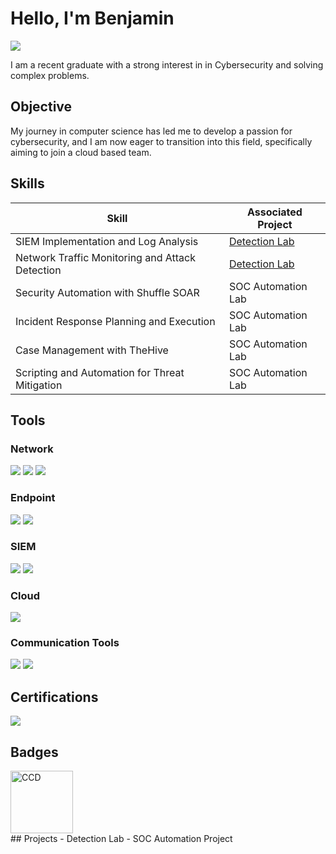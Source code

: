 # Hello, I'm Benjamin
<a href="https://linkedin.com/in/bemeza"><img src="https://img.shields.io/badge/-LinkedIn-0072b1?&style=for-the-badge&logo=linkedin&logoColor=white" /></a>


I am a recent graduate with a strong interest in in Cybersecurity and solving complex problems.

## Objective


My journey in computer science has led me to develop a passion for cybersecurity, and I am now eager to transition into this field, specifically aiming to join a cloud based team.

## Skills


| Skill                                         | Associated Project         |
|-----------------------------------------------|----------------------------|
| SIEM Implementation and Log Analysis          | <a href="https://google.com">Detection Lab</a>|
| Network Traffic Monitoring and Attack Detection | <a href="https://google.com">Detection Lab</a>|
| Security Automation with Shuffle SOAR         | SOC Automation Lab|
| Incident Response Planning and Execution      | SOC Automation Lab|
| Case Management with TheHive                  | SOC Automation Lab|
| Scripting and Automation for Threat Mitigation | SOC Automation Lab|

## Tools


### Network
<div>
    <img src="https://img.shields.io/badge/-Wireshark-1679A7?&style=for-the-badge&logo=Wireshark&logoColor=white" />
    <img src="https://img.shields.io/badge/-Snort-FFCC00?&style=for-the-badge&logo=Snort&logoColor=black" />
    <img src="https://img.shields.io/badge/-Nmap-000000?&style=for-the-badge&logo=Nmap&logoColor=white" />
</div>

### Endpoint
<div>
    <img src="https://img.shields.io/badge/-Microsoft_Defender_for_Endpoint-00A4EF?&style=for-the-badge&logo=Microsoft&logoColor=white" />
    <img src="https://img.shields.io/badge/-IBM_MaaS360-FFB400?&style=for-the-badge&logo=IBM&logoColor=white" />
</div>

### SIEM
<div>
    <img src="https://img.shields.io/badge/-Microsoft_Sentinel-0078D4?&style=for-the-badge&logo=Microsoft&logoColor=white" />
    <img src="https://img.shields.io/badge/-SolarWinds-0097D3?&style=for-the-badge&logo=SolarWinds&logoColor=white" />
</div>

### Cloud
<div>
    <img src="https://img.shields.io/badge/-Google_Cloud-4285F4?&style=for-the-badge&logo=Google-Cloud&logoColor=white" />
</div>

### Communication Tools
<div>
    <img src="https://img.shields.io/badge/-Informacast-00BFFF?&style=for-the-badge&logoColor=white" />
    <img src="https://img.shields.io/badge/-Cisco_Unity-0072C6?&style=for-the-badge&logo=Cisco&logoColor=white" />
</div>

## Certifications

<div>
<img src="https://img.shields.io/badge/-Security%2B-FF0000?&style=for-the-badge&logo=CompTIA&logoColor=white" />
</div>

## Badges
<div>
    <img src="https://cdn.qwiklabs.com/SDepCZ78um1f1ZaiwClRJG8uZNZz37ig9Ee6jTr6t80%3D" alt="CCD" style="border: none; width: 100px; height: auto;" />
</div>
## Projects
- Detection Lab
- SOC Automation Project
